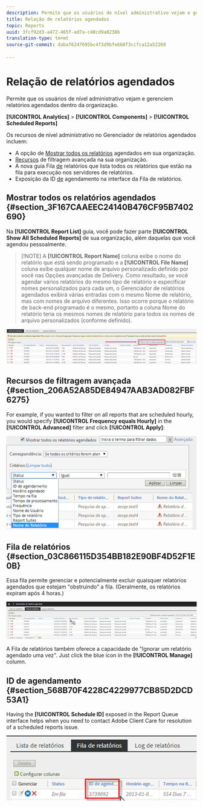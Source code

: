 ```yaml
---
description: Permite que os usuários de nível administrativo vejam e gerenciem relatórios agendados dentro da organização.
title: Relação de relatórios agendados
topic: Reports
uuid: 3fcf92d3-a472-465f-ad7a-c48cd9a8238b
translation-type: tm+mt
source-git-commit: dabaf6247695bc4f3d9bfe668f3ccfca12a52269

---
```



# Relação de relatórios agendados

Permite que os usuários de nível administrativo vejam e gerenciem relatórios agendados dentro da organização.

**[!UICONTROL Analytics]** > **[!UICONTROL Components]** > **[!UICONTROL Scheduled Reports]**

Os recursos de nível administrativo no Gerenciador de relatórios agendados incluem:

* A opção de [Mostrar todos os relatórios](/help/admin/admin/scheduled-reports-admin.md#section_3F167CAAEEC24140B476CF95B7402690) agendados em sua organização.
* [Recursos](/help/admin/admin/scheduled-reports-admin.md#section_206A52A85DE84947AAB3AD082FBF6275) de filtragem avançada na sua organização.
* A nova guia Fila [de](/help/admin/admin/scheduled-reports-admin.md#section_03C866115D354BB182E90BF4D52F1E0B) relatórios que lista todos os relatórios que estão na fila para execução nos servidores de relatórios.
* Exposição da ID [de](/help/admin/admin/scheduled-reports-admin.md#section_568B70F4228C4229977CB85D2DCD53A1) agendamento na interface da Fila de relatórios.

## Mostrar todos os relatórios agendados {#section_3F167CAAEEC24140B476CF95B7402690}

Na **[!UICONTROL Report List]** guia, você pode fazer parte **[!UICONTROL Show All Scheduled Reports]** de sua organização, além daquelas que você agendou pessoalmente.

>[!NOTE] A **[!UICONTROL Report Name]** coluna exibe o nome do relatório que está sendo programado e a **[!UICONTROL File Name]** coluna exibe qualquer nome de arquivo personalizado definido por você nas Opções avançadas de Delivery. Como resultado, se você agendar vários relatórios do mesmo tipo de relatório e especificar nomes personalizados para cada um, o Gerenciador de relatórios agendados exibirá várias entradas com o mesmo Nome de relatório, mas com nomes de arquivo diferentes. Isso ocorre porque o relatório de back-end programado é o mesmo, portanto a coluna Nome do relatório teria os mesmos nomes de relatório para todos os nomes de arquivo personalizados (conforme definido).

![](assets/show_all_scheduled_reports.png)

## Recursos de filtragem avançada {#section_206A52A85DE84947AAB3AD082FBF6275}

For example, if you wanted to filter on all reports that are scheduled hourly, you would specify **[!UICONTROL Frequency equals Hourly]** in the **[!UICONTROL Advanced]** filter and click **[!UICONTROL Apply]**:

![](assets/advanced_filtering_schedl_reports.png)

## Fila de relatórios {#section_03C866115D354BB182E90BF4D52F1E0B}

Essa fila permite gerenciar e potencialmente excluir quaisquer relatórios agendados que estejam &quot;obstruindo&quot; a fila. (Geralmente, os relatórios expiram após 4 horas.)

![](assets/scheduled_reports_2.png)

A Fila de relatórios também oferece a capacidade de &quot;Ignorar um relatório agendado uma vez&quot;. Just click the blue icon in the **[!UICONTROL Manage]** column.

## ID de agendamento {#section_568B70F4228C4229977CB85D2DCD53A1}

Having the **[!UICONTROL Schedule ID]** exposed in the Report Queue interface helps when you need to contact Adobe Client Care for resolution of a scheduled reports issue.

![](assets/schedule_id.png)
